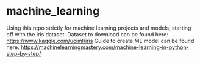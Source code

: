 # machine_learning
Using this repo strictly for machine learning projects and models, starting off with the Iris dataset.
Dataset to download can be found here: https://www.kaggle.com/uciml/iris
Guide to create ML model can be found here: https://machinelearningmastery.com/machine-learning-in-python-step-by-step/
